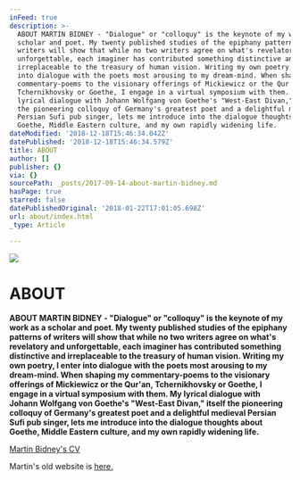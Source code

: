 ```yaml
---
inFeed: true
description: >-
  ABOUT MARTIN BIDNEY - "Dialogue" or "colloquy" is the keynote of my work as a
  scholar and poet. My twenty published studies of the epiphany patterns of
  writers will show that while no two writers agree on what's revelatory and
  unforgettable, each imaginer has contributed something distinctive and
  irreplaceable to the treasury of human vision. Writing my own poetry, I enter
  into dialogue with the poets most arousing to my dream-mind. When shaping my
  commentary-poems to the visionary offerings of Mickiewicz or the Qur'an,
  Tchernikhovsky or Goethe, I engage in a virtual symposium with them. My
  lyrical dialogue with Johann Wolfgang von Goethe's "West-East Divan," itself
  the pioneering colloquy of Germany's greatest poet and a delightful medieval
  Persian Sufi pub singer, lets me introduce into the dialogue thoughts about
  Goethe, Middle Eastern culture, and my own rapidly widening life.
dateModified: '2018-12-18T15:46:34.042Z'
datePublished: '2018-12-18T15:46:34.579Z'
title: ABOUT
author: []
publisher: {}
via: {}
sourcePath: _posts/2017-09-14-about-martin-bidney.md
hasPage: true
starred: false
datePublishedOriginal: '2018-01-22T17:01:05.698Z'
url: about/index.html
_type: Article

---
```

![](https://the-grid-user-content.s3-us-west-2.amazonaws.com/06351b9f-84d4-490e-b25d-cd3f435cc3ec.png)

# ABOUT

**ABOUT MARTIN BIDNEY - "Dialogue" or "colloquy" is the keynote of my work as a scholar and poet. My twenty published studies of the epiphany patterns of writers will show that while no two writers agree on what's revelatory and unforgettable, each imaginer has contributed something distinctive and irreplaceable to the treasury of human vision. Writing my own poetry, I enter into dialogue with the poets most arousing to my dream-mind. When shaping my commentary-poems to the visionary offerings of Mickiewicz or the Qur'an, Tchernikhovsky or Goethe, I engage in a virtual symposium with them. My lyrical dialogue with Johann Wolfgang von Goethe's "West-East Divan," itself the pioneering colloquy of Germany's greatest poet and a delightful medieval Persian Sufi pub singer, lets me introduce into the dialogue thoughts about Goethe, Middle Eastern culture, and my own rapidly widening life.**

[Martin Bidney's CV][0]

Martin's old website is [here.][1]

[0]: https://docs.google.com/document/d/15B2RkdoumSpKsvOHXeyJ0OIE66SeAgolJQvXsygfuGc/edit?usp=sharing
[1]: http://buysteven.com/bidney